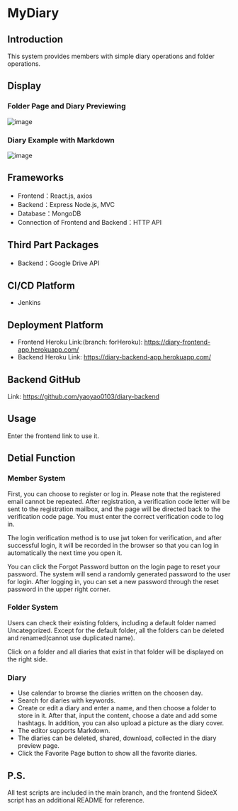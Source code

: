# MyDiary

## Introduction
This system provides members with simple diary operations and folder operations.

## Display
### Folder Page and Diary Previewing
![image](https://github.com/yaoyao0103/diary-frontend/assets/76504560/bb3780ec-adc8-4cab-b4f1-00d9e9b53455)

### Diary Example with Markdown
![image](https://github.com/yaoyao0103/diary-frontend/assets/76504560/96a83c69-6c54-4a15-92a3-3c7b141e43ba)

## Frameworks
- Frontend：React.js, axios
- Backend：Express Node.js, MVC
- Database：MongoDB
- Connection of Frontend and Backend：HTTP API

## Third Part Packages
- Backend：Google Drive API

## CI/CD Platform
- Jenkins

## Deployment Platform
- Frontend Heroku Link:(branch: forHeroku): https://diary-frontend-app.herokuapp.com/
- Backend Heroku Link: https://diary-backend-app.herokuapp.com/

## Backend GitHub
Link: https://github.com/yaoyao0103/diary-backend

## Usage
Enter the frontend link to use it.

## Detial Function
### Member System
First, you can choose to register or log in. Please note that the registered email cannot be repeated. After registration, a verification code letter will be sent to the registration mailbox, and the page will be directed back to the verification code page. You must enter the correct verification code to log in.

The login verification method is to use jwt token for verification, and after successful login, it will be recorded in the browser so that you can log in automatically the next time you open it. 

You can click the Forgot Password button on the login page to reset your password. The system will send a randomly generated password to the user for login. After logging in, you can set a new password through the reset password in the upper right corner.

### Folder System
Users can check their existing folders, including a default folder named Uncategorized. Except for the default folder, all the folders can be deleted and renamed(cannot use duplicated name).

Click on a folder and all diaries that exist in that folder will be displayed on the right side.

### Diary
- Use calendar to browse the diaries written on the choosen day.
- Search for diaries with keywords.
- Create or edit a diary and enter a name, and then choose a folder to store in it. After that, input the content, choose a date and add some hashtags. In addition, you can also upload a picture as the diary cover.
- The editor supports Markdown.
- The diaries can be deleted, shared, download, collected in the diary preview page.
- Click the Favorite Page button to show all the favorite diaries.

## P.S.
All test scripts are included in the main branch, and the frontend SideeX script has an additional README for reference.
